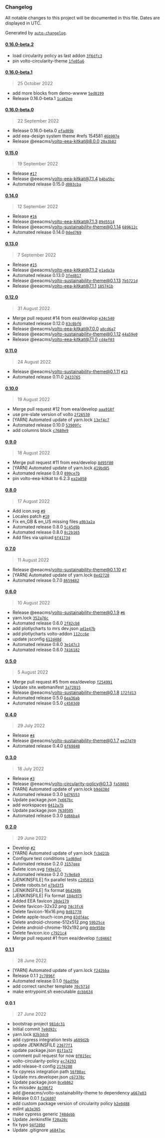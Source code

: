 ### Changelog

All notable changes to this project will be documented in this file. Dates are displayed in UTC.

Generated by [`auto-changelog`](https://github.com/CookPete/auto-changelog).

#### [0.16.0-beta.2](https://github.com/eea/circularity-frontend/compare/0.16.0-beta.1...0.16.0-beta.2)

- load circularity policy as last addon [`3f6dfc3`](https://github.com/eea/circularity-frontend/commit/3f6dfc3859f932fdc9d0a96c322c4ba311956774)
- pin volto-circularity-theme [`1fe05a6`](https://github.com/eea/circularity-frontend/commit/1fe05a6af0cadc479fdecd1bfeea46518e1e5576)

#### [0.16.0-beta.1](https://github.com/eea/circularity-frontend/compare/0.16.0-beta.0...0.16.0-beta.1)

> 25 October 2022

- add more blocks from demo-wwww [`5ed8199`](https://github.com/eea/circularity-frontend/commit/5ed81999cef6ab163861ea573224fa18acb77e5f)
- Release 0.16.0-beta.1 [`1ca62ee`](https://github.com/eea/circularity-frontend/commit/1ca62ee8e9a97e0d83d393873f49eb22491bb20f)

#### [0.16.0-beta.0](https://github.com/eea/circularity-frontend/compare/0.15.0...0.16.0-beta.0)

> 22 September 2022

- Release 0.16.0-beta.0 [`efad09b`](https://github.com/eea/circularity-frontend/commit/efad09beb513d92916aa4ac6186fc0bc0a0fd89d)
- add eea-design system theme #refs 154581 [`46b907e`](https://github.com/eea/circularity-frontend/commit/46b907e4b8981d84d15987737396de6d30171c38)
- Release @eeacms/volto-eea-kitkat@8.0.0 [`20a3b82`](https://github.com/eea/circularity-frontend/commit/20a3b820bb7a0950dd47588d7799068a39ac3885)

#### [0.15.0](https://github.com/eea/circularity-frontend/compare/0.14.0...0.15.0)

> 19 September 2022

- Release  [`#17`](https://github.com/eea/circularity-frontend/pull/17)
- Release @eeacms/volto-eea-kitkat@7.1.4 [`b4ba5bc`](https://github.com/eea/circularity-frontend/commit/b4ba5bc60f0da9920ed4223105e3160bc8c8a42f)
- Automated release 0.15.0 [`d003cba`](https://github.com/eea/circularity-frontend/commit/d003cba444ea18577545224c0b6c3a9b6ee1a07f)

#### [0.14.0](https://github.com/eea/circularity-frontend/compare/0.13.0...0.14.0)

> 12 September 2022

- Release [`#16`](https://github.com/eea/circularity-frontend/pull/16)
- Release @eeacms/volto-eea-kitkat@7.1.3 [`89d5514`](https://github.com/eea/circularity-frontend/commit/89d5514fc4ef950eb28f90fabe8ece9f79921746)
- Release @eeacms/volto-sustainability-theme@0.1.14 [`689612c`](https://github.com/eea/circularity-frontend/commit/689612c2e8a4fa9c9d6b4f104fd8fee3ae87f19f)
- Automated release 0.14.0 [`0ded769`](https://github.com/eea/circularity-frontend/commit/0ded76926380f0c450668f1ef9958b344df09234)

#### [0.13.0](https://github.com/eea/circularity-frontend/compare/0.12.0...0.13.0)

> 7 September 2022

- Release [`#15`](https://github.com/eea/circularity-frontend/pull/15)
- Release @eeacms/volto-eea-kitkat@7.1.2 [`e1ada3a`](https://github.com/eea/circularity-frontend/commit/e1ada3a067c1e656695041e235296b569bb4f2f5)
- Automated release 0.13.0 [`3fed817`](https://github.com/eea/circularity-frontend/commit/3fed817840d6298aa4a1c45c9ecb14fdc0662618)
- Release @eeacms/volto-sustainability-theme@0.1.13 [`7b5721d`](https://github.com/eea/circularity-frontend/commit/7b5721d78eadce7fb05503b47d0fcbc0d3f2649c)
- Release @eeacms/volto-eea-kitkat@7.1.1 [`185741b`](https://github.com/eea/circularity-frontend/commit/185741bfc5c56a6d2af4e92a666cb90deda79326)

#### [0.12.0](https://github.com/eea/circularity-frontend/compare/0.11.0...0.12.0)

> 31 August 2022

- Merge pull request #14 from eea/develop [`e34c540`](https://github.com/eea/circularity-frontend/commit/e34c540d03a50e7d3a51293ac62cab7aa5d724df)
- Automated release 0.12.0 [`83c0bf6`](https://github.com/eea/circularity-frontend/commit/83c0bf65d922a2d7f97d3a06b614d5a8d50319c2)
- Release @eeacms/volto-eea-kitkat@7.0.0 [`a0cd6a7`](https://github.com/eea/circularity-frontend/commit/a0cd6a701199a8e26451ede97c36b6965538daad)
- Release @eeacms/volto-sustainability-theme@0.1.12 [`44a59e0`](https://github.com/eea/circularity-frontend/commit/44a59e0eb2479cf2df62b679980a7777ef5b9f0f)
- Release @eeacms/volto-eea-kitkat@7.1.0 [`cd4ef03`](https://github.com/eea/circularity-frontend/commit/cd4ef03b47d9cfab6cc83529ce91bb3c920849bf)

#### [0.11.0](https://github.com/eea/circularity-frontend/compare/0.10.0...0.11.0)

> 24 August 2022

- Release @eeacms/volto-sustainability-theme@0.1.11 [`#13`](https://github.com/eea/circularity-frontend/pull/13)
- Automated release 0.11.0 [`2433765`](https://github.com/eea/circularity-frontend/commit/2433765f50f1664f4c6d422d1a68fa372ceb65e0)

#### [0.10.0](https://github.com/eea/circularity-frontend/compare/0.9.0...0.10.0)

> 19 August 2022

- Merge pull request #12 from eea/develop [`aaa918f`](https://github.com/eea/circularity-frontend/commit/aaa918f3a3084e16e51ca27cec992eb4a7eb5e60)
- use pre-slate version of volto [`2f26530`](https://github.com/eea/circularity-frontend/commit/2f26530e056b34af029f0d40b689fa1afbf6a5d6)
- [YARN] Automated update of yarn.lock [`13ef4c7`](https://github.com/eea/circularity-frontend/commit/13ef4c76f5b0f0b028bcd6a644674b7e44b12dbc)
- Automated release 0.10.0 [`53909fc`](https://github.com/eea/circularity-frontend/commit/53909fcc45201326c4ca0a00b3c5f99d1cee574e)
- add columns block [`c7680e9`](https://github.com/eea/circularity-frontend/commit/c7680e903d2330d37d51851d859ba4d72217cf0b)

#### [0.9.0](https://github.com/eea/circularity-frontend/compare/0.8.0...0.9.0)

> 18 August 2022

- Merge pull request #11 from eea/develop [`8d95f00`](https://github.com/eea/circularity-frontend/commit/8d95f001ed2b2dab8d4fd8bd555a9f15dd3cd01a)
- [YARN] Automated update of yarn.lock [`419bd85`](https://github.com/eea/circularity-frontend/commit/419bd85f044577a3130338ae943d952ce7ab40e0)
- Automated release 0.9.0 [`899ce7b`](https://github.com/eea/circularity-frontend/commit/899ce7ba86aff24c9abf6d51526b03ee190b4737)
- pin volto-eea-kitkat to 6.2.3 [`ea2a050`](https://github.com/eea/circularity-frontend/commit/ea2a050dedf369c663fbf0f428511752b2ab2362)

#### [0.8.0](https://github.com/eea/circularity-frontend/compare/0.7.0...0.8.0)

> 17 August 2022

- Add icon.svg [`#9`](https://github.com/eea/circularity-frontend/pull/9)
- Locales patch [`#10`](https://github.com/eea/circularity-frontend/pull/10)
- Fix en_GB & en_US missing files [`a9b3a2a`](https://github.com/eea/circularity-frontend/commit/a9b3a2a7802b507df2a5c46d8ab440ba7e9035fb)
- Automated release 0.8.0 [`5c45d9b`](https://github.com/eea/circularity-frontend/commit/5c45d9b280eb6079274b4d8047944ea76923923f)
- Automated release 0.8.0 [`8c2b165`](https://github.com/eea/circularity-frontend/commit/8c2b165856fb3d9dfe286a3235a3563f106ae569)
- Add files via upload [`6f41734`](https://github.com/eea/circularity-frontend/commit/6f417340e6fa50b59ced332fadf4cf5a31995f2b)

#### [0.7.0](https://github.com/eea/circularity-frontend/compare/0.6.0...0.7.0)

> 11 August 2022

- Release @eeacms/volto-sustainability-theme@0.1.10 [`#7`](https://github.com/eea/circularity-frontend/pull/7)
- [YARN] Automated update of yarn.lock [`8ed2728`](https://github.com/eea/circularity-frontend/commit/8ed272884182a9d839cde75b4bbf1a921ef478eb)
- Automated release 0.7.0 [`8659482`](https://github.com/eea/circularity-frontend/commit/8659482376a621b96430090b44857dbcedf98ae6)

#### [0.6.0](https://github.com/eea/circularity-frontend/compare/0.5.0...0.6.0)

> 10 August 2022

- Release @eeacms/volto-sustainability-theme@0.1.9 [`#6`](https://github.com/eea/circularity-frontend/pull/6)
- yarn.lock [`352a76c`](https://github.com/eea/circularity-frontend/commit/352a76c21d30372181948e7b8c2d3953b05e2e8e)
- Automated release 0.6.0 [`2f82cb8`](https://github.com/eea/circularity-frontend/commit/2f82cb8158c9098f8bc236ef22c2cfb5cb96103b)
- add plotlycharts to mrs dev.json [`ad1e47b`](https://github.com/eea/circularity-frontend/commit/ad1e47b1eb96f1a4358ee9ce5f60737952f71708)
- add plotlycharts  volto-addon [`112cc6e`](https://github.com/eea/circularity-frontend/commit/112cc6ef218b4a29d2e3cc825cafb51f66acb1f8)
- update jsconfig [`612d48d`](https://github.com/eea/circularity-frontend/commit/612d48d6f3d362346630d1f9e6ca7b7bbdf31242)
- Automated release 0.6.0 [`3e147c3`](https://github.com/eea/circularity-frontend/commit/3e147c3a5f02ecdc38da1db3e8d2d2fb8f5851d7)
- Automated release 0.6.0 [`7416182`](https://github.com/eea/circularity-frontend/commit/74161828ee632ed948249205c004359fe6858d2f)

#### [0.5.0](https://github.com/eea/circularity-frontend/compare/0.4.0...0.5.0)

> 5 August 2022

- Merge pull request #5 from eea/develop [`f254991`](https://github.com/eea/circularity-frontend/commit/f254991dd6495b1a2c2a876105a12b5eab3d61dc)
- Update site.webmanifest [`3a72015`](https://github.com/eea/circularity-frontend/commit/3a7201565ac5d9928de31491fe70649534b5fe48)
- Release @eeacms/volto-sustainability-theme@0.1.8 [`172fd13`](https://github.com/eea/circularity-frontend/commit/172fd13e96db45f3d0703030c9968b4fc0135b73)
- Automated release 0.5.0 [`6ea36ab`](https://github.com/eea/circularity-frontend/commit/6ea36ab70aa1c6b43cb29bfbbe8b17783721c4c0)
- Automated release 0.5.0 [`c4583d0`](https://github.com/eea/circularity-frontend/commit/c4583d0542b32e3f0e53402d51942e43f5522a47)

#### [0.4.0](https://github.com/eea/circularity-frontend/compare/0.3.0...0.4.0)

> 29 July 2022

- Release  [`#4`](https://github.com/eea/circularity-frontend/pull/4)
- Release @eeacms/volto-sustainability-theme@0.1.7 [`ee27d70`](https://github.com/eea/circularity-frontend/commit/ee27d704d449cf5028e4a242d66b9f056f304eb9)
- Automated release 0.4.0 [`6f69848`](https://github.com/eea/circularity-frontend/commit/6f69848d29de126f3dce1c0dcaa848ab4002be69)

#### [0.3.0](https://github.com/eea/circularity-frontend/compare/0.2.0...0.3.0)

> 18 July 2022

- Release [`#3`](https://github.com/eea/circularity-frontend/pull/3)
- Release @eeacms/volto-circularity-policy@0.1.3 [`fa50803`](https://github.com/eea/circularity-frontend/commit/fa50803b5c75fbb9e1ee9027adfdf3dae4357cf8)
- [YARN] Automated update of yarn.lock [`b9dd38d`](https://github.com/eea/circularity-frontend/commit/b9dd38d00f90e5bf02a5eac3f67da4a235b28fd5)
- Automated release 0.3.0 [`bd76553`](https://github.com/eea/circularity-frontend/commit/bd76553b9842589af638fff7ba0916dab691e321)
- Update package.json [`7e667bc`](https://github.com/eea/circularity-frontend/commit/7e667bc65e71aa5a7cc007f22b38d2eebc479d89)
- add workspaces [`0412a7b`](https://github.com/eea/circularity-frontend/commit/0412a7bba6ef251cb64283b68d247a9da83d82a6)
- Update package.json [`7630505`](https://github.com/eea/circularity-frontend/commit/7630505696865c208d52e9077faed163da83870f)
- Automated release 0.3.0 [`6d66ba4`](https://github.com/eea/circularity-frontend/commit/6d66ba49705e1a14d0639e5fa8862656be39c408)

#### [0.2.0](https://github.com/eea/circularity-frontend/compare/0.1.1...0.2.0)

> 29 June 2022

- Develop [`#2`](https://github.com/eea/circularity-frontend/pull/2)
- [YARN] Automated update of yarn.lock [`fcbd21b`](https://github.com/eea/circularity-frontend/commit/fcbd21bfdcf8609fb7bfb9d91c2ecf32158e6107)
- Configure  test conditions [`1ad60ed`](https://github.com/eea/circularity-frontend/commit/1ad60ed4f7e756861cbd70f276a5d3f200783722)
- Automated release 0.2.0 [`3157eee`](https://github.com/eea/circularity-frontend/commit/3157eeeea0aaac687e7b1310f202f4d41ccd5a4d)
- Delete icon.svg [`f49e1fc`](https://github.com/eea/circularity-frontend/commit/f49e1fcfd52c9714b3c493823bc7e64d2ab60ab7)
- Automated release 0.2.0 [`7c9e8a9`](https://github.com/eea/circularity-frontend/commit/7c9e8a9f9a5e48a40fc1ea78aa1c3641a059e883)
- [JENKINSFILE] fix parallel tests [`c2d5015`](https://github.com/eea/circularity-frontend/commit/c2d5015cbf2ca0d93e655ba4987a10c6378a1f5c)
- Delete robots.txt [`e7bd3f5`](https://github.com/eea/circularity-frontend/commit/e7bd3f564da7d484868f16d82617e9b9a7ea3838)
- [JENKINSFILE] fix format [`064260b`](https://github.com/eea/circularity-frontend/commit/064260b5042cb2017f61f9c002700ff3bd323fec)
- [JENKINSFILE] Fix format [`104e975`](https://github.com/eea/circularity-frontend/commit/104e97511e3e5827a2b799e324ace16be907bb35)
- Added EEA favicon [`20de179`](https://github.com/eea/circularity-frontend/commit/20de179975d30d3b78aa589078bdfa46c9825454)
- Delete favicon-32x32.png [`74c3fc6`](https://github.com/eea/circularity-frontend/commit/74c3fc6c786fdb14e43a89763f3847807ef8c77b)
- Delete favicon-16x16.png [`0d81770`](https://github.com/eea/circularity-frontend/commit/0d817705e1248f5ecfea6d34885c806af8590666)
- Delete apple-touch-icon.png [`83df4ac`](https://github.com/eea/circularity-frontend/commit/83df4acc6cf2a5ce0d4ae0ed294ef0e61d1fecdb)
- Delete android-chrome-512x512.png [`59b25ce`](https://github.com/eea/circularity-frontend/commit/59b25ced55aa8725075bf1422ca31bbc0e7d7206)
- Delete android-chrome-192x192.png [`dde958e`](https://github.com/eea/circularity-frontend/commit/dde958e178ddb9c015f24147e76353aedf0f8afd)
- Delete favicon.ico [`c7921c4`](https://github.com/eea/circularity-frontend/commit/c7921c47e697f07afd0dfd5ffb20f497f4d0ad3d)
- Merge pull request #1 from eea/develop [`fc04667`](https://github.com/eea/circularity-frontend/commit/fc04667ef34baff5dac5a469a27c1cf522750398)

#### [0.1.1](https://github.com/eea/circularity-frontend/compare/0.0.1...0.1.1)

> 28 June 2022

- [YARN] Automated update of yarn.lock [`f242bba`](https://github.com/eea/circularity-frontend/commit/f242bbaf81a31d99365e34c2b0a5dd1387afaa47)
- Release 0.1.1 [`2c7096f`](https://github.com/eea/circularity-frontend/commit/2c7096fece0ac79083784854a181b1d0194f218b)
- Automated release 0.1.0 [`f6adf6e`](https://github.com/eea/circularity-frontend/commit/f6adf6e8c7b1fb02b3a70712d9682fd394b73fa5)
- add correct rancher template [`70c571d`](https://github.com/eea/circularity-frontend/commit/70c571d38cf33ec8c41f4b37eb79101622338477)
- make entrypoint.sh executable [`dcbb634`](https://github.com/eea/circularity-frontend/commit/dcbb6346c8817071e699c93ea6fa8f8b947d9ae4)

#### 0.0.1

> 27 June 2022

- bootstrap project [`981dc31`](https://github.com/eea/circularity-frontend/commit/981dc31de36c7089d5fa710cc3b7ff0b6261360a)
- Initial commit [`7e0d92c`](https://github.com/eea/circularity-frontend/commit/7e0d92c66118d97f180722f3a6427d44a8902233)
- yarn.lock [`82b3dc0`](https://github.com/eea/circularity-frontend/commit/82b3dc0545f4e4cea31c2da929a78337fa185f15)
- add cypress integration tests [`a609d2b`](https://github.com/eea/circularity-frontend/commit/a609d2b114be1ac0fa11b1684dfe6a95434a9d73)
- update JENKINSFILE [`23677f1`](https://github.com/eea/circularity-frontend/commit/23677f1d1a6dd8e113a2afc7963ac7f3f61d77af)
- update package.json [`01f1a72`](https://github.com/eea/circularity-frontend/commit/01f1a720ba680cd0b618d3c33fdf584abf0a2182)
- comment pull request for now [`0f015ec`](https://github.com/eea/circularity-frontend/commit/0f015ec5a3ec3cae200afcd28483a38804612160)
- volto-circularity-policy [`ec74293`](https://github.com/eea/circularity-frontend/commit/ec742939dd1bef41fd2f2394f6156f6dae14e363)
- add release-it config [`21f6288`](https://github.com/eea/circularity-frontend/commit/21f62881af4729386d4a264cc74abea1dfa0ff15)
- fix cpyress integration path [`56f00ac`](https://github.com/eea/circularity-frontend/commit/56f00acba659e458562ecff0d477b945c3acde15)
- Update mrs.developer.json [`c67370c`](https://github.com/eea/circularity-frontend/commit/c67370cfa7b95318694c0f2b1b0aa73215c21f25)
- Update package.json [`0ceb862`](https://github.com/eea/circularity-frontend/commit/0ceb862ba9e47b561213c9b1c125c9a67d27cf3f)
- fix missdev [`4e306f2`](https://github.com/eea/circularity-frontend/commit/4e306f25b3abc753cc9b8c0a25f21d673bd74278)
- add @eeacms/volto-sustainability-theme to dependency [`a667e03`](https://github.com/eea/circularity-frontend/commit/a667e03b5996c3b2003d2d6a37a6194ddfac0147)
- Release 0.0.1 [`fa16807`](https://github.com/eea/circularity-frontend/commit/fa16807114d095b77c41fdab75732749494c4c18)
- add custom package version of circularity policy [`b2e0488`](https://github.com/eea/circularity-frontend/commit/b2e04889f919fb8f6a7ed147ea4b6b78e03581aa)
- eslint [`ab3e365`](https://github.com/eea/circularity-frontend/commit/ab3e365e4630eee189b79b5e34c2c2d9b50e980f)
- make cypress generic [`748debb`](https://github.com/eea/circularity-frontend/commit/748debb26926cf4951a600f7bb0285eb8a88e4b1)
- Update Jenkinsfile [`f20a20c`](https://github.com/eea/circularity-frontend/commit/f20a20cf7e0c77a09fcad16a84d9365805bddf63)
- fix typo [`94f289d`](https://github.com/eea/circularity-frontend/commit/94f289d7576047fa454dd7391b4c601328e8b1fa)
- Update .gitignore [`a6847ac`](https://github.com/eea/circularity-frontend/commit/a6847acc87783cec52e878501d471ff97d90d3cf)
